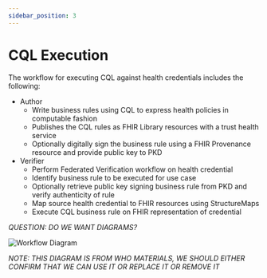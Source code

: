 ```yaml
---
sidebar_position: 3
---
```


# CQL Execution

The workflow for executing CQL against health credentials includes the following:

* Author
    * Write business rules using CQL to express health policies in computable fashion
    * Publishes the CQL rules as FHIR Library resources with a trust health service
    * Optionally digitally sign the business rule using a FHIR Provenance resource and provide public key to PKD
* Verifier
    * Perform Federated Verification workflow on health credential
    * Identify business rule to be executed for use case
    * Optionally retrieve public key signing business rule from PKD and verify authenticity of rule
    * Map source health credential to FHIR resources using StructureMaps
    * Execute CQL business rule on FHIR representation of credential

*QUESTION: DO WE WANT DIAGRAMS?*

![Workflow Diagram](/img/business_rules_workflow.png)

*NOTE: THIS DIAGRAM IS FROM WHO MATERIALS, WE SHOULD EITHER CONFIRM THAT WE CAN USE IT OR REPLACE IT OR REMOVE IT*
